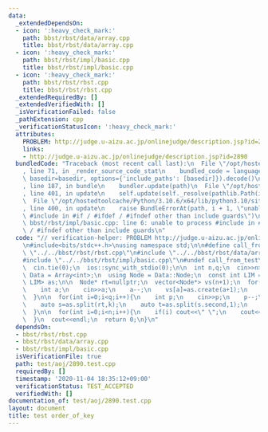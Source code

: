 ```yaml
---
data:
  _extendedDependsOn:
  - icon: ':heavy_check_mark:'
    path: bbst/rbst/data/array.cpp
    title: bbst/rbst/data/array.cpp
  - icon: ':heavy_check_mark:'
    path: bbst/rbst/impl/basic.cpp
    title: bbst/rbst/impl/basic.cpp
  - icon: ':heavy_check_mark:'
    path: bbst/rbst/rbst.cpp
    title: bbst/rbst/rbst.cpp
  _extendedRequiredBy: []
  _extendedVerifiedWith: []
  _isVerificationFailed: false
  _pathExtension: cpp
  _verificationStatusIcon: ':heavy_check_mark:'
  attributes:
    PROBLEM: http://judge.u-aizu.ac.jp/onlinejudge/description.jsp?id=2890
    links:
    - http://judge.u-aizu.ac.jp/onlinejudge/description.jsp?id=2890
  bundledCode: "Traceback (most recent call last):\n  File \"/opt/hostedtoolcache/Python/3.10.6/x64/lib/python3.10/site-packages/onlinejudge_verify/documentation/build.py\"\
    , line 71, in _render_source_code_stat\n    bundled_code = language.bundle(stat.path,\
    \ basedir=basedir, options={'include_paths': [basedir]}).decode()\n  File \"/opt/hostedtoolcache/Python/3.10.6/x64/lib/python3.10/site-packages/onlinejudge_verify/languages/cplusplus.py\"\
    , line 187, in bundle\n    bundler.update(path)\n  File \"/opt/hostedtoolcache/Python/3.10.6/x64/lib/python3.10/site-packages/onlinejudge_verify/languages/cplusplus_bundle.py\"\
    , line 401, in update\n    self.update(self._resolve(pathlib.Path(included), included_from=path))\n\
    \  File \"/opt/hostedtoolcache/Python/3.10.6/x64/lib/python3.10/site-packages/onlinejudge_verify/languages/cplusplus_bundle.py\"\
    , line 400, in update\n    raise BundleErrorAt(path, i + 1, \"unable to process\
    \ #include in #if / #ifdef / #ifndef other than include guards\")\nonlinejudge_verify.languages.cplusplus_bundle.BundleErrorAt:\
    \ bbst/rbst/impl/basic.cpp: line 6: unable to process #include in #if / #ifdef\
    \ / #ifndef other than include guards\n"
  code: "// verification-helper: PROBLEM http://judge.u-aizu.ac.jp/onlinejudge/description.jsp?id=2890\n\
    \n#include<bits/stdc++.h>\nusing namespace std;\n\n#define call_from_test\n#include\
    \ \"../../bbst/rbst/rbst.cpp\"\n#include \"../../bbst/rbst/data/array.cpp\"\n\
    #include \"../../bbst/rbst/impl/basic.cpp\"\n#undef call_from_test\n\nsigned main(){\n\
    \  cin.tie(0);\n  ios::sync_with_stdio(0);\n\n  int n,q;\n  cin>>n>>q;\n\n  using\
    \ Data = Array<int>;\n  using Node = Data::Node;\n  const int LIM = 1e6;\n  Basic<Data,\
    \ LIM> as;\n\n  Node* rt=nullptr;\n  vector<Node*> vs(n+1);\n  for(int i=0;i<n;i++){\n\
    \    int a;\n    cin>>a;\n    a--;\n    vs[a]=as.create(a+1);\n    rt=as.merge(rt,vs[a]);\n\
    \  }\n\n  for(int i=0;i<q;i++){\n    int p;\n    cin>>p;\n    p--;\n    int k=as.order_of_key(vs[p]);\n\
    \    auto s=as.split(rt,k);\n    auto t=as.split(s.second,1);\n    rt=as.merge(as.merge(t.second,t.first),s.first);\n\
    \  }\n\n  for(int i=0;i<n;i++){\n    if(i) cout<<\" \";\n    cout<<as.get_val(rt,i);\n\
    \  }\n  cout<<endl;\n  return 0;\n}\n"
  dependsOn:
  - bbst/rbst/rbst.cpp
  - bbst/rbst/data/array.cpp
  - bbst/rbst/impl/basic.cpp
  isVerificationFile: true
  path: test/aoj/2890.test.cpp
  requiredBy: []
  timestamp: '2020-11-04 18:35:12+09:00'
  verificationStatus: TEST_ACCEPTED
  verifiedWith: []
documentation_of: test/aoj/2890.test.cpp
layout: document
title: test order_of_key
---
```


